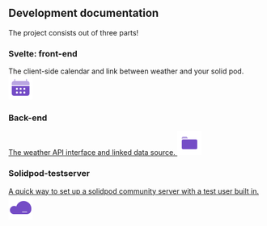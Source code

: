 <link rel="stylesheet" href="../../assets/stylesheet.css">

## Development documentation

The project consists out of three parts!

<!-- Svelte/front-end -->
### Svelte: front-end

The client-side calendar and link between weather and your solid pod.
![Icon of a calendar to link to Svelte](../../assets/icons/Calendar-Duotone.svg) 

</a>
</div>

<!-- Back-end -->
<div>

### Back-end

<a href="backend" markdown=1>

The weather API interface and linked data source.
![Icon of a folder to link to back-end](../../assets/icons/Folder-Duotone.svg) 
</a>
</div>

<!-- Solidpod testserver -->
<div>

### Solidpod-testserver

<a href="solidpod-testserver" markdown=1>

A quick way to set up a solidpod community server with a test user built in.
![Icon of a cloud to link to solidpod-testserver](../../assets/icons/Cloud-Duotone.svg)

</a>
</div>

</div>